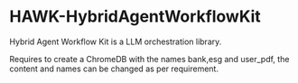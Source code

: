# HAWK-HybridAgentWorkflowKit
Hybrid Agent Workflow Kit is a LLM orchestration library.

Requires to create a ChromeDB with the names bank,esg and user_pdf, the content and names can be changed as per requirement.